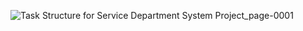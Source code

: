 ![Task Structure for Service Department System Project_page-0001](https://github.com/user-attachments/assets/703864b0-cf89-470f-8501-bf82bed30635)
